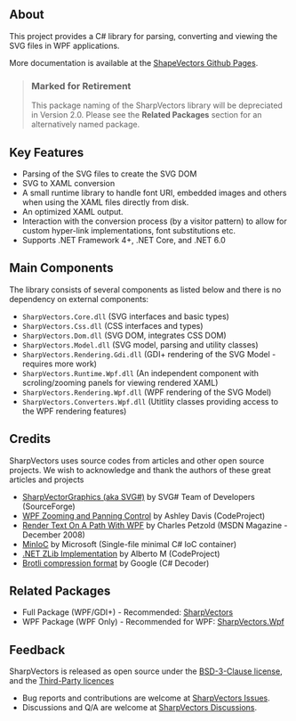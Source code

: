 ## About

This project provides a C# library for parsing, converting and viewing the SVG files in WPF applications.

More documentation is available at the [ShapeVectors Github Pages](https://github.com/ElinamLLC/SharpVectors/).

> ### Marked for Retirement
> This package naming of the SharpVectors library will be depreciated in Version 2.0.
> Please see the **Related Packages** section for an alternatively named package.

## Key Features

* Parsing of the SVG files to create the SVG DOM
* SVG to XAML conversion
* A small runtime library to handle font URI, embedded images and others when using the XAML files directly from disk.
* An optimized XAML output.
* Interaction with the conversion process (by a visitor pattern) to allow for custom hyper-link implementations, font substitutions etc.
* Supports .NET Framework 4+, .NET Core, and .NET 6.0

## Main Components

The library consists of several components as listed below and there is no dependency on external components:

* `SharpVectors.Core.dll` (SVG interfaces and basic types)
* `SharpVectors.Css.dll` (CSS interfaces and types)
* `SharpVectors.Dom.dll` (SVG DOM, integrates CSS DOM)
* `SharpVectors.Model.dll` (SVG model, parsing and utility classes)
* `SharpVectors.Rendering.Gdi.dll` (GDI+ rendering of the SVG Model - requires more work)
* `SharpVectors.Runtime.Wpf.dll` (An independent component with scroling/zooming panels for viewing rendered XAML)
* `SharpVectors.Rendering.Wpf.dll` (WPF rendering of the SVG Model)
* `SharpVectors.Converters.Wpf.dll` (Utitlity classes providing access to the WPF rendering features)

## Credits

SharpVectors uses source codes from articles and other open source projects. We wish to acknowledge and thank 
the authors of these great articles and projects
* [SharpVectorGraphics (aka SVG#)](https://sourceforge.net/projects/svgdomcsharp/) by SVG# Team of Developers (SourceForge)
* [WPF Zooming and Panning Control](https://www.codeproject.com/KB/WPF/zoomandpancontrol.aspx) by Ashley Davis (CodeProject)
* [Render Text On A Path With WPF](https://msdn.microsoft.com/en-us/magazine/dd263097.aspx) by Charles Petzold (MSDN Magazine - December 2008)
* [MinIoC](https://github.com/microsoft/MinIoC) by Microsoft (Single-file minimal C# IoC container)
* [.NET ZLib Implementation](https://www.codeproject.com/Tips/830793/NET-ZLib-Implementation) by Alberto M (CodeProject)
* [Brotli compression format](https://github.com/google/brotli) by Google (C# Decoder)

## Related Packages

* Full Package (WPF/GDI+) - Recommended: [SharpVectors](https://www.nuget.org/packages/SharpVectors/)
* WPF Package (WPF Only)  - Recommended for WPF: [ SharpVectors.Wpf](https://www.nuget.org/packages/SharpVectors.Wpf/)

## Feedback

SharpVectors is released as open source under the [BSD-3-Clause license](https://github.com/ElinamLLC/SharpVectors/blob/master/License.md),
and the [Third-Party licences](https://github.com/ElinamLLC/SharpVectors/blob/master/License.txt)

* Bug reports and contributions are welcome at [SharpVectors Issues](https://github.com/ElinamLLC/SharpVectors/issues/).
* Discussions and Q/A are welcome at [SharpVectors Discussions](https://github.com/ElinamLLC/SharpVectors/discussions/).
